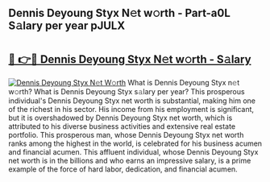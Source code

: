 ## Dennis Deyoung Styx N𝚎t w𝚘rth - Part-a0L S𝚊lary per year pJULX

# <h2><a href="http://gc0f61.nevu.top/?p=Dennis+Deyoung+Styx">🔗 👉🔴 Dennis Deyoung Styx N𝚎t w𝚘rth - S𝚊lary</a></h2>

[![Dennis Deyoung Styx N𝚎t W𝚘rth](https://i.imgur.com/Oavwk0R.jpeg)](http://gc0f61.nevu.top/?p=Dennis+Deyoung+Styx)
What is Dennis Deyoung Styx n𝚎t w𝚘rth? What is Dennis Deyoung Styx s𝚊lary per year?
This prosperous individual's Dennis Deyoung Styx net worth is substantial, making him one of the richest in his sector. His income from his employment is significant, but it is overshadowed by Dennis Deyoung Styx net worth, which is attributed to his diverse business activities and extensive real estate portfolio. This prosperous man, whose Dennis Deyoung Styx net worth ranks among the highest in the world, is celebrated for his business acumen and financial acumen. This affluent individual, whose Dennis Deyoung Styx net worth is in the billions and who earns an impressive salary, is a prime example of the force of hard labor, dedication, and financial acumen.
